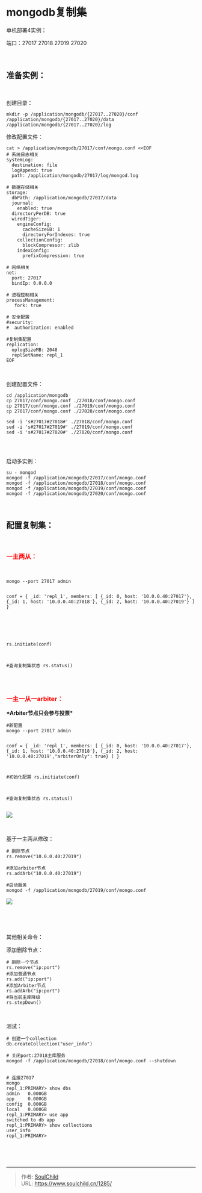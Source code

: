 # mongodb复制集

<!--more-->
单机部署4实例：

端口：27017 27018 27019 27020

&nbsp;
<h2>准备实例：</h2>
&nbsp;

创建目录：
<pre class="line-numbers" data-start="1"><code class="language-bash">mkdir -p /application/mongodb/{27017..27020}/conf /application/mongodb/{27017..27020}/data /application/mongodb/{27017..27020}/log</code></pre>
修改配置文件：
<pre class="line-numbers" data-start="1"><code class="language-bash">cat &gt; /application/mongodb/27017/conf/mongo.conf &lt;&lt;EOF
# 系统日志相关
systemLog:
  destination: file
  logAppend: true
  path: /application/mongodb/27017/log/mongod.log

# 数据存储相关
storage:
  dbPath: /application/mongodb/27017/data
  journal:
    enabled: true
  directoryPerDB: true
  wiredTiger:
    engineConfig:
      cacheSizeGB: 1
      directoryForIndexes: true
    collectionConfig:
      blockCompressor: zlib
    indexConfig:
      prefixCompression: true

# 网络相关
net:
  port: 27017
  bindIp: 0.0.0.0

# 进程控制相关
processManagement:
   fork: true

# 安全配置
#security:
#  authorization: enabled

#复制集配置
replication:
  oplogSizeMB: 2048
  replSetName: repl_1
EOF</code></pre>
&nbsp;

创建配置文件：
<pre class="line-numbers" data-start="1"><code class="language-bash">cd /application/mongodb
cp 27017/conf/mongo.conf ./27018/conf/mongo.conf
cp 27017/conf/mongo.conf ./27019/conf/mongo.conf
cp 27017/conf/mongo.conf ./27020/conf/mongo.conf

sed -i 's#27017#27018#' ./27018/conf/mongo.conf
sed -i 's#27017#27019#' ./27019/conf/mongo.conf
sed -i 's#27017#27020#' ./27020/conf/mongo.conf

</code></pre>
&nbsp;

启动多实例：
<pre class="line-numbers" data-start="1"><code class="language-bash">su - mongod
mongod -f /application/mongodb/27017/conf/mongo.conf
mongod -f /application/mongodb/27018/conf/mongo.conf
mongod -f /application/mongodb/27019/conf/mongo.conf
mongod -f /application/mongodb/27020/conf/mongo.conf</code></pre>
&nbsp;
<h2>配置复制集：</h2>
&nbsp;
<h3><span style="color: #ff0000;"><strong>一主两从：</strong></span></h3>
&nbsp;
<pre class="line-numbers" data-start="1"><code class="language-bash">mongo --port 27017 admin

conf = {
                _id: 'repl_1', 
                members: [
                    {_id: 0, host: '10.0.0.40:27017'},
                    {_id: 1, host: '10.0.0.40:27018'},
                    {_id: 2, host: '10.0.0.40:27019'}
                 ]
}

#
rs.initiate(conf)

#查询复制集状态
rs.status()</code></pre>
&nbsp;
<h3><span style="color: #ff0000;"><strong>一主一从一arbiter：</strong></span></h3>
<strong>*Arbiter节点只会参与投票*</strong>
<pre class="line-numbers" data-start="1"><code class="language-bash">#新配置
mongo --port 27017 admin

conf = {
                _id: 'repl_1', 
                members: [
                    {_id: 0, host: '10.0.0.40:27017'},
                    {_id: 1, host: '10.0.0.40:27018'},
                    {_id: 2, host: '10.0.0.40:27019',"arbiterOnly": true}
                 ]
}

#初始化配置
rs.initiate(conf)

#查询复制集状态
rs.status()</code></pre>
<img src="images/53438ace3549b7e6d3f83a658373cc5f.png" />

&nbsp;

基于一主两从修改：
<pre class="line-numbers" data-start="1"><code class="language-bash"># 删除节点
rs.remove("10.0.0.40:27019")

#添加arbiter节点
rs.addArb("10.0.0.40:27019")

#启动服务
mongod -f /application/mongodb/27019/conf/mongo.conf</code></pre>
<img src="images/53438ace3549b7e6d3f83a658373cc5f.png" />

&nbsp;

&nbsp;

其他相关命令：

添加删除节点：
<pre class="line-numbers" data-start="1"><code class="language-bash"># 删除一个节点
rs.remove("ip:port")
#添加普通节点
rs.add("ip:port")
#添加Arbiter节点
rs.addArb("ip:port")
#将当前主库降级
rs.stepDown()
</code></pre>
&nbsp;

测试：
<pre class="line-numbers" data-start="1"><code class="language-bash"># 创建一个collection
db.createCollection("user_info")

# 关闭port:27018主库服务
mongod -f /application/mongodb/27018/conf/mongo.conf --shutdown


# 连接27017
mongo 
repl_1:PRIMARY&gt; show dbs
admin   0.000GB
app     0.000GB
config  0.000GB
local   0.000GB
repl_1:PRIMARY&gt; use app
switched to db app
repl_1:PRIMARY&gt; show collections
user_info
repl_1:PRIMARY&gt;</code></pre>
&nbsp;

&nbsp;


---

> 作者: [SoulChild](https://www.soulchild.cn)  
> URL: https://www.soulchild.cn/1285/  

